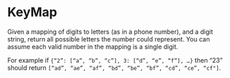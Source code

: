 # KeyMap

Given a mapping of digits to letters (as in a phone number),
and a digit string, return all possible letters the number could represent.
You can assume each valid number in the mapping is a single digit.

For example if `{“2”: [“a”, “b”, “c”], 3: [“d”, “e”, “f”], …}` then “23” should return `[“ad”, “ae”, “af”, “bd”, “be”, “bf”, “cd”, “ce”, “cf"]`.
